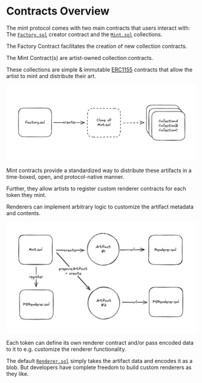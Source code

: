 # Contracts Overview

The mint protocol comes with two main contracts that users interact with:
The [`Factory.sol`](https://github.com/visualizevalue/mint/blob/main/contracts/contracts/factories/FactoryV1.sol) creator contract
and the [`Mint.sol`](https://github.com/visualizevalue/mint/blob/main/contracts/contracts/Mint.sol) collections.

The Factory Contract facilitates the creation of new collection contracts.

The Mint Contract(s) are artist-owned collection contracts.

These collections are simple & immutable [ERC1155](https://eips.ethereum.org/EIPS/eip-1155)
contracts that allow the artist to mint and distribute their art.

![Factory & Mint](../../assets/factory-mint.png)

Mint contracts provide a standardized way to distribute these artifacts in a
time-boxed, open, and protocol-native manner.

Further, they allow artists to register custom renderer contracts for each 
token they mint.

Renderers can implement arbitrary logic to customize the artifact metadata
and contents.

![Mint & Renderers](../../assets/mint-create.png)

Each token can define its own renderer contract and/or pass encoded data to it
to e.g. customize the renderer functionality.

The default [`Renderer.sol`](https://github.com/visualizevalue/mint/blob/main/contracts/contracts/renderers/Renderer.sol) simply takes
the artifact data and encodes it as a blob. But developers have
complete freedom to build custom renderers as they like.
